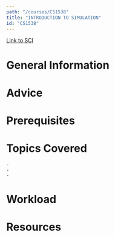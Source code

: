 ```yaml
---
path: "/courses/CS1538"
title: "INTRODUCTION TO SIMULATION"
id: "CS1538"
---
```


[Link to SCI]("http://courses.sci.pitt.edu/courses/courses/view/CS-1538")

# General Information

# Advice

# Prerequisites

<!-- PREREQ_REPLACEMENT (Do not remove) -->

<!-- END PREREQ_REPLACEMENT (Do not remove) -->

# Topics Covered

    -
    -
    -

# Workload

<!-- TESTIMONIALS
# Testimonials
This gets replaced with Gatsby, its
data comes from Google Sheets for easier
editing!
-->

# Resources
